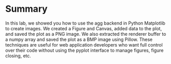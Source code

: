 # Summary

In this lab, we showed you how to use the agg backend in Python Matplotlib to create images. We created a Figure and Canvas, added data to the plot, and saved the plot as a PNG image. We also extracted the renderer buffer to a numpy array and saved the plot as a BMP image using Pillow. These techniques are useful for web application developers who want full control over their code without using the pyplot interface to manage figures, figure closing, etc.
